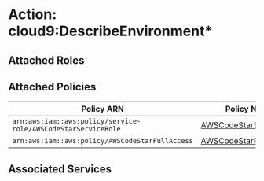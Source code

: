 # Action: cloud9:DescribeEnvironment*

## Attached Roles

## Attached Policies

| Policy ARN | Policy Name |
|------------|-------------|
| `arn:aws:iam::aws:policy/service-role/AWSCodeStarServiceRole` | [AWSCodeStarServiceRole](../policies.md#awscodestarservicerole) |
| `arn:aws:iam::aws:policy/AWSCodeStarFullAccess` | [AWSCodeStarFullAccess](../policies.md#awscodestarfullaccess) |

## Associated Services

